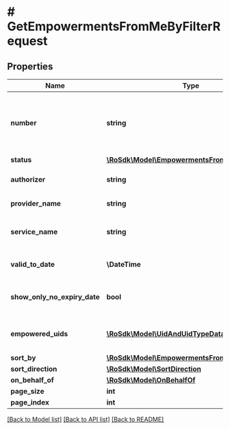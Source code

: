 # # GetEmpowermentsFromMeByFilterRequest

## Properties

Name | Type | Description | Notes
------------ | ------------- | ------------- | -------------
**number** | **string** | Empowerment number. Template: РОx/dd.mm.yyyy. x is a integer, dd.mm.yyyy the date of action. | [optional]
**status** | [**\RoSdk\Model\EmpowermentsFromMeFilterStatus**](EmpowermentsFromMeFilterStatus.md) |  | [optional]
**authorizer** | **string** | Empowerment Authorizer name - contains | [optional]
**provider_name** | **string** | Empowerment provider name | [optional]
**service_name** | **string** | Empowerment Service name or Service code - contains | [optional]
**valid_to_date** | **\DateTime** | Empowerment Valid to Date filter | [optional]
**show_only_no_expiry_date** | **bool** | Filter to show only never expiring empowerments | [optional]
**empowered_uids** | [**\RoSdk\Model\UidAndUidTypeData[]**](UidAndUidTypeData.md) | Filter to show only never expiring empowerments | [optional]
**sort_by** | [**\RoSdk\Model\EmpowermentsFromMeSortBy**](EmpowermentsFromMeSortBy.md) |  | [optional]
**sort_direction** | [**\RoSdk\Model\SortDirection**](SortDirection.md) |  | [optional]
**on_behalf_of** | [**\RoSdk\Model\OnBehalfOf**](OnBehalfOf.md) |  | [optional]
**page_size** | **int** |  | [optional]
**page_index** | **int** |  | [optional]

[[Back to Model list]](../../README.md#models) [[Back to API list]](../../README.md#endpoints) [[Back to README]](../../README.md)
